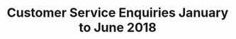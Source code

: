 ---
schema: default
title: Customer Service Enquiries January to June 2018
organization: Perth and Kinross Council
notes: A summary of the number and type of inquiries received by Perth and Kinross Council from January to June 2018
resources:

  - name: Customer Service Enquiries January to June 2018 CSV
  - url: https://data.pkc.gov.uk/dataset/5508ccaa-70f6-4c40-b73f-f2a5bf84fbb4/resource/4b69835d-486e-4276-92f5-2d31f6cfa920/download/customerserviceenquiriesq1q2_2018.csv
  - format: CSV

license: Open Government Licence 3.0 (United Kingdom)
category:

  - Local government


  - 

maintainer: Tim Wisniewski
maintainer_email: tim@timwis.com
---